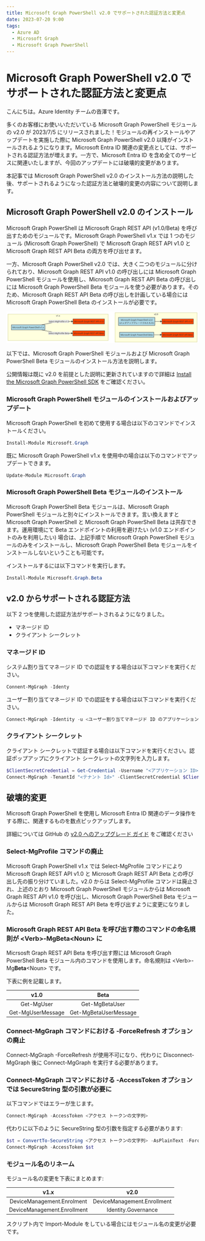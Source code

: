 ```yaml
---
title: Microsoft Graph PowerShell v2.0 でサポートされた認証方法と変更点
date: 2023-07-20 9:00
tags:
  - Azure AD
  - Microsoft Graph
  - Microsoft Graph PowerShell
---
```


# Microsoft Graph PowerShell v2.0 でサポートされた認証方法と変更点

こんにちは。Azure Identity チームの沓澤です。

多くのお客様にお使いいただいている Microsoft Graph PowerShell モジュールの v2.0 が 2023/7/5 にリリースされました！モジュールの再インストールやアップデートを実施した際に Microsoft Graph PowerShell v2.0 以降がインストールされるようになります。Microsoft Entra ID 関連の変更点としては、サポートされる認証方法が増えます。一方で、Microsoft Entra ID を含め全てのサービスに関連いたしますが、今回のアップデートには破壊的変更があります。

本記事では Microsoft Graph PowerShell v2.0 のインストール方法の説明した後、サポートされるようになった認証方法と破壊的変更の内容について説明します。

## Microsoft Graph PowerShell v2.0 のインストール

Microsoft Graph PowerShell は Microsoft Graph REST API (v1.0/Beta) を呼び出すためのモジュールです。Microsoft Graph PowerShell v1.x では 1 つのモジュール (Microsoft Graph PowerShell) で Microsoft Graph REST API v1.0 と Microsoft Graph REST API Beta の両方を呼び出せます。

一方、Microsoft Graph PowerShell v2.0 では、大きく二つのモジュールに分けられており、Microsoft Graph REST API v1.0 の呼び出しには Microsoft Graph PowerShell モジュールを使用し、Microsoft Graph REST API Beta の呼び出しには Microsoft Graph PowerShell Beta モジュールを使う必要があります。そのため、Microsoft Graph REST API Beta の呼び出しを計画している場合には Microsoft Graph PowerShell Beta のインストールが必要です。

![](./microsoft-graph-powershell-v2.0/module-image.png)

以下では、Microsoft Graph PowerShell モジュールおよび Microsoft Graph PowerShell Beta モジュールのインストール方法を説明します。

公開情報は既に v2.0 を前提とした説明に更新されていますので詳細は [Install the Microsoft Graph PowerShell SDK](https://learn.microsoft.com/en-us/powershell/microsoftgraph/installation?view=graph-powershell-1.0#installation) をご確認ください。

### Microsoft Graph PowerShell モジュールのインストールおよびアップデート

Microsoft Graph PowerShell を初めて使用する場合は以下のコマンドでインストールください。

```powershell
Install-Module Microsoft.Graph
```

既に Microsoft Graph PowerShell v1.x を使用中の場合は以下のコマンドでアップデートできます。

```powershell
Update-Module Microsoft.Graph
```

### Microsoft Graph PowerShell Beta モジュールのインストール

Microsoft Graph PowerShell Beta モジュールは、Microsoft Graph PowerShell モジュールと別々にインストールできます。言い換えますと Microsoft Graph PowerShell と Microsoft Graph PowerShell Beta は共存できます。運用環境にて Beta エンドポイントの利用を避けたい (v1.0 エンドポイントのみを利用したい) 場合は、上記手順で Microsoft Graph PowerShell モジュールのみをインストールし、Microsoft Graph PowerShell Beta モジュールをインストールしないということも可能です。

インストールするには以下コマンドを実行します。

```powershell
Install-Module Microsoft.Graph.Beta
```

## v2.0 からサポートされる認証方法

以下 2 つを使用した認証方法がサポートされるようになりました。

- マネージド ID
- クライアント シークレット

### マネージド ID

システム割り当てマネージド ID での認証をする場合は以下コマンドを実行ください。

```powershell
Connent-MgGraph -Identy
```

ユーザー割り当てマネージド ID での認証をする場合は以下コマンドを実行ください。

```powershell
Connect-MgGraph -Identity -u <ユーザー割り当てマネージド ID のアプリケーション ID>
```

### クライアント シークレット

クライアント シークレットで認証する場合は以下コマンドを実行ください。認証ポップアップにクライアント シークレットの文字列を入力します。

```powershell
$ClientSecretCredential = Get-Credential -Username "<アプリケーション ID>" Message "Enter the client secret string."
Connect-MgGraph -TenantId "<テナント Id>" -ClientSecretCredential $ClientSecretCredential
```

## 破壊的変更

Microsoft Graph PowerShell を使用し Microsoft Entra ID 関連のデータ操作をする際に、関連するものを数点ピックアップします。

詳細については GitHub の [v2.0 へのアップグレード ガイド](https://github.com/microsoftgraph/msgraph-sdk-powershell/blob/dev/docs/upgrade-to-v2.md) をご確認ください

### Select-MgProfile コマンドの廃止

Microsoft Graph PowerShell v1.x では Select-MgProfile コマンドにより Microsoft Graph REST API v1.0 と Microsoft Graph REST API Beta との呼び出し先の振り分けていました。v2.0 からは Select-MgProfile コマンドは廃止され、上述のとおり Microsoft Graph PowerShell モジュールからは Microsoft Graph REST API v1.0 を呼び出し、Microsoft Graph PowerShell Beta モジュールからは Microsoft Graph REST API Beta を呼び出すように変更になりました。

### Microsoft Graph REST API Beta を呼び出す際のコマンドの命名規則が \<Verb\>-Mg**Beta**\<Noun\> に

Micrsosft Graph REST API Beta を呼び出す際には Microsoft Graph PowerShell Beta モジュール内のコマンドを使用します。命名規則は \<Verb\>-Mg**Beta**\<Noun\> です。

下表に例を記載します。

| v1.0 | Beta |
|:---:|:---:|
| Get-MgUser | Get-MgBetaUser |
| Get-MgUserMessage | Get-MgBetaUserMessage |

### Connect-MgGraph コマンドにおける -ForceRefresh オプションの廃止

Connect-MgGraph -ForceRefresh が使用不可になり、代わりに Disconnect-MgGraph 後に Connect-MgGraph を実行する必要があります。

### Connect-MgGraph コマンドにおける -AccessToken オプションでは SecureString 型の引数が必要に

以下コマンドではエラーが生じます。

```powershell
Connect-MgGraph -AccessToken <アクセス トークンの文字列>
```

代わりに以下のように SecureString 型の引数を指定する必要があります:

```powershell
$st = ConvertTo-SecureString <アクセス トークンの文字列> -AsPlainText -Force
Connect-MgGraph -AccessToken $st
```

### モジュール名のリネーム

モジュール名の変更を下表にまとめます:

| v1.x | v2.0 |
|:---:|:---:|
| DeviceManagement.Enrolment | DeviceManagement.Enrollment |
| DeviceManagement.Enrollment | Identity.Governance |

スクリプト内で Import-Module をしている場合にはモジュール名の変更が必要です。
